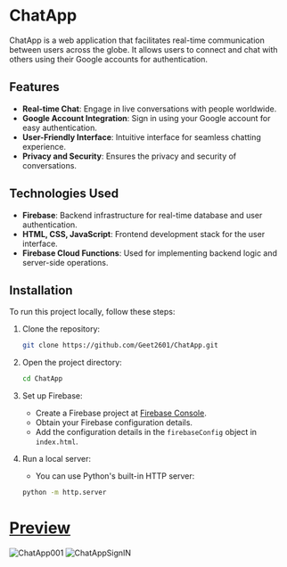 # ChatApp

ChatApp is a web application that facilitates real-time communication between users across the globe. It allows users to connect and chat with others using their Google accounts for authentication.

## Features

- **Real-time Chat**: Engage in live conversations with people worldwide.
- **Google Account Integration**: Sign in using your Google account for easy authentication.
- **User-Friendly Interface**: Intuitive interface for seamless chatting experience.
- **Privacy and Security**: Ensures the privacy and security of conversations.

## Technologies Used

- **Firebase**: Backend infrastructure for real-time database and user authentication.
- **HTML, CSS, JavaScript**: Frontend development stack for the user interface.
- **Firebase Cloud Functions**: Used for implementing backend logic and server-side operations.

## Installation

To run this project locally, follow these steps:

1. Clone the repository:

    ```bash
    git clone https://github.com/Geet2601/ChatApp.git
    ```

2. Open the project directory:

    ```bash
    cd ChatApp
    ```

3. Set up Firebase:
   - Create a Firebase project at [Firebase Console](https://console.firebase.google.com).
   - Obtain your Firebase configuration details.
   - Add the configuration details in the `firebaseConfig` object in `index.html`.

4. Run a local server:
   - You can use Python's built-in HTTP server:
   ```bash
   python -m http.server

# [Preview](https://chatapp10gt260.netlify.app/)
![ChatApp001](https://github.com/Geet2601/ChatApp/assets/138841476/aae07f42-f374-4526-a414-45af3c117cd9)
![ChatAppSignIN](https://github.com/Geet2601/ChatApp/assets/138841476/c11f0f5c-c91c-42ed-b62d-ab3612fd7e60)


